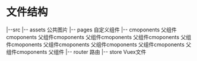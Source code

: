 # 文件结构
|--src
    |-- assets 公共图片
    |-- pages  自定义组件
    |-- cmoponents  父组件cmoponents  父组件cmoponents  父组件cmoponents  父组件cmoponents  父组件cmoponents  父组件cmoponents  父组件cmoponents  父组件cmoponents  父组件cmoponents  父组件
    |-- router  路由
    |-- store   Vuex文件

